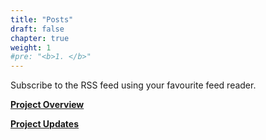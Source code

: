 ```yaml
---
title: "Posts"
draft: false
chapter: true
weight: 1
#pre: "<b>1. </b>"
---
```


Subscribe to the RSS feed using your favourite feed reader.

__[Project Overview](/posts/overview "project overview")__

__[Project Updates](/posts/updates "project updates")__